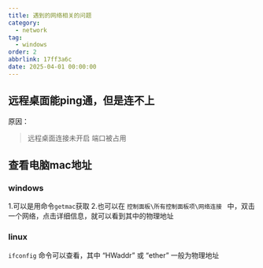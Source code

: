 ```yaml
---
title: 遇到的网络相关的问题
category:
  - network
tag:
  - windows
order: 2
abbrlink: 17ff3a6c
date: 2025-04-01 00:00:00
---
```


## 远程桌面能ping通，但是连不上
原因：
> 远程桌面连接未开启
> 端口被占用

## 查看电脑mac地址

### windows
1.可以是用命令`getmac`获取
2.也可以在 `控制面板\所有控制面板项\网络连接 ` 中，双击一个网络，点击详细信息，就可以看到其中的物理地址

### linux
`ifconfig` 命令可以查看，其中 “HWaddr” 或 “ether” 一般为物理地址